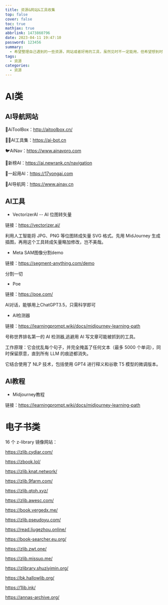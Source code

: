 ```yaml
---
title: 资源&网站&工具收集
top: false
cover: false
toc: true
mathjax: true
abbrlink: 1473860796
date: 2023-04-11 19:47:10
password: 123456
summary:
  - 希望整理自己遇到的一些资源，网站或者好用的工具，虽然见时不一定能用，但希望想到时能够找到。
tags:
  - 资源
categories:
  - 资源
---
```


# AI类

## AI导航网站

🐧AiToolBox：http://aitoolbox.cn/

🐻‍❄️AI工具集：https://ai-bot.cn

🐦AiNav：https://www.ainavpro.com

🦊新榜AI：https://ai.newrank.cn/navigation

🐤一起用AI：https://17yongai.com

🐻AI导航网：https://www.ainav.cn

## AI工具

- VectorizerAI -- AI 位图转矢量

链接：https://vectorizer.ai/

利用人工智能将 JPG、PNG 等位图转成矢量 SVG 格式。先用 MidJourney 生成插图，再用这个工具转成矢量略加修改，岂不美哉。

- Meta SAM图像分割demo

链接：https://segment-anything.com/demo

分割一切

- Poe

链接：https://poe.com/

AI对话，能够用上ChatGPT3.5，只需科学即可

- AI检测器

链接：https://learningprompt.wiki/docs/midjourney-learning-path

号称世界排名第一的 AI 检测器,逃避用 AI 写文章可能被抓到的工具。

工作原理：它会扰乱每个句子，并完全掩盖了任何文本（最多 5000 个单词），同时保留原意，直到所有 LLM 的痕迹都消失。

它结合使用了 NLP 技术，包括使用 GPT4 进行释义和谷歌 T5 模型的微调版本。



## AI教程

- Midjourney教程

链接：https://learningprompt.wiki/docs/midjourney-learning-path

# 电子书类

16 个 z-library 镜像网站：

https://zlib.cydiar.com/

https://zbook.lol/

https://zlib.knat.network/

https://zlib.9farm.com/

https://zlib.qtoh.xyz/

https://zlib.awesc.com/

https://book.vergedx.me/

https://zlib.pseudoyu.com/

https://read.liugezhou.online/

https://book-searcher.eu.org/

https://zlib.zwt.one/

https://zlib.missuo.me/

https://zlibrary.shuziyimin.org/

https://bk.hallowlib.org/

https://1lib.ink/

https://annas-archive.org/  



